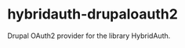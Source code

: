 hybridauth-drupaloauth2
=======================

Drupal OAuth2 provider for the library HybridAuth.
